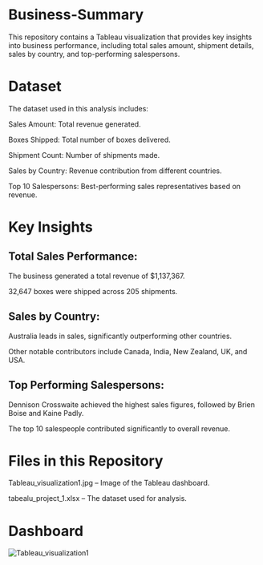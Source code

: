 # Business-Summary
This repository contains a Tableau visualization that provides key insights into business performance, including total sales amount, shipment details, sales by country, and top-performing salespersons.
# Dataset
The dataset used in this analysis includes:

Sales Amount: Total revenue generated.

Boxes Shipped: Total number of boxes delivered.

Shipment Count: Number of shipments made.

Sales by Country: Revenue contribution from different countries.

Top 10 Salespersons: Best-performing sales representatives based on revenue.
# Key Insights
## Total Sales Performance:
The business generated a total revenue of $1,137,367.

32,647 boxes were shipped across 205 shipments.
## Sales by Country:
Australia leads in sales, significantly outperforming other countries.

Other notable contributors include Canada, India, New Zealand, UK, and USA.

## Top Performing Salespersons:
Dennison Crosswaite achieved the highest sales figures, followed by Brien Boise and Kaine Padly.

The top 10 salespeople contributed significantly to overall revenue.
# Files in this Repository
Tableau_visualization1.jpg – Image of the Tableau dashboard.

tabealu_project_1.xlsx – The dataset used for analysis.


# Dashboard

![Tableau_visualization1 ](https://github.com/user-attachments/assets/d49821ae-1b7b-4b9e-ba4e-e7e29ebd03e8)




